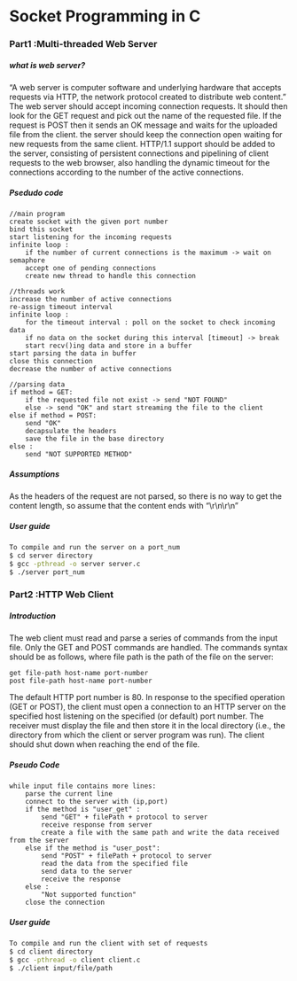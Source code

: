 # Socket Programming in C
### Part1 :Multi-threaded Web Server
##### what is web server?
“A web server is computer software and underlying hardware that accepts requests via HTTP, the network protocol created to distribute web content.” The web server should accept incoming connection requests. It should then look for the GET request and pick out the name of the requested file. If the request is POST then it sends an OK message and waits for the uploaded file from the client. the server should keep the connection open waiting for new requests from the same client. HTTP/1.1 support should be added to the server, consisting of persistent connections and pipelining of client requests to the web browser, also handling the dynamic timeout for the connections according to the number of the active connections.

##### Psedudo code

```
//main program
create socket with the given port number
bind this socket
start listening for the incoming requests
infinite loop :
    if the number of current connections is the maximum -> wait on semaphore
    accept one of pending connections
    create new thread to handle this connection
    
//threads work
increase the number of active connections
re-assign timeout interval
infinite loop :
    for the timeout interval : poll on the socket to check incoming data
    if no data on the socket during this interval [timeout] -> break
    start recv()ing data and store in a buffer
start parsing the data in buffer
close this connection
decrease the number of active connections

//parsing data
if method = GET:
    if the requested file not exist -> send "NOT FOUND"
    else -> send "OK" and start streaming the file to the client
else if method = POST:
    send "OK"
    decapsulate the headers
    save the file in the base directory
else :
    send "NOT SUPPORTED METHOD"
```
##### Assumptions
As the headers of the request are not parsed, so there is no way to get the content length, so assume that the content ends with “\r\n\r\n”

##### User guide
```bash
To compile and run the server on a port_num
$ cd server directory
$ gcc -pthread -o server server.c
$ ./server port_num
```

### Part2 :HTTP Web Client
##### Introduction
The web client must read and parse a series of commands from the input file. Only the GET and POST commands are handled. The commands syntax should be as follows, where file path is the path of the file on the server:
```
get file-path host-name port-number
post file-path host-name port-number
```
The default HTTP port number is 80. In response to the specified operation (GET or POST), the client must open a connection to an HTTP server on the specified host listening on the specified (or default) port number. The receiver must display the file and then store it in the local directory (i.e., the directory from which the client or server program was run). The client should shut down when reaching the end of the file.

##### Pseudo Code
```
while input file contains more lines:
    parse the current line
    connect to the server with (ip,port)
    if the method is "user_get" :
        send "GET" + filePath + protocol to server
        receive response from server
        create a file with the same path and write the data received from the server
    else if the method is "user_post":
        send "POST" + filePath + protocol to server
        read the data from the specified file
        send data to the server
        receive the response
    else :
        "Not supported function"
    close the connection
```
##### User guide
```bash
To compile and run the client with set of requests
$ cd client directory
$ gcc -pthread -o client client.c
$ ./client input/file/path
```
